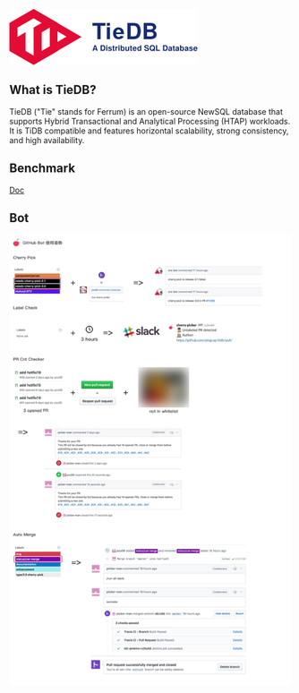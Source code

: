 ![](docs/logo_with_text.png)

## What is TieDB?

TieDB ("Tie" stands for Ferrum) is an open-source NewSQL database that supports Hybrid Transactional and Analytical Processing (HTAP) workloads. It is TiDB compatible and features horizontal scalability, strong consistency, and high availability.

## Benchmark

[Doc](docs/benchmark.md)

## Bot

![](docs/github-bot.jpg)
